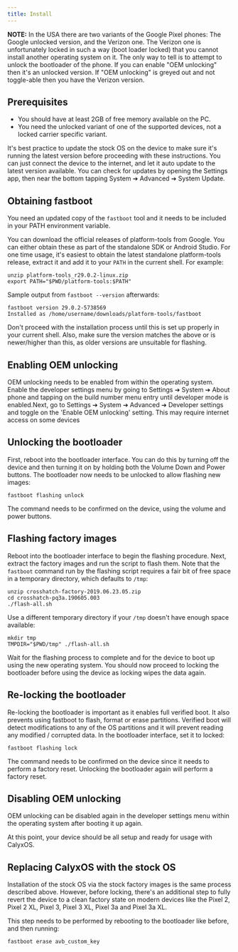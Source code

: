 ```yaml
---
title: Install
---
```


<div class="alert alert-info" markdown="0">
<b>NOTE:</b> In the USA there are two variants of the Google Pixel phones: The Google unlocked version, and the Verizon one. The Verizon one is unfortunately locked in such a way (boot loader locked) that you cannot install another operating system on it. The only way to tell is to attempt to unlock the bootloader of the phone. If you can enable "OEM unlocking" then it's an unlocked version. If "OEM unlocking" is greyed out and not toggle-able then you have the Verizon version.
</div>

## Prerequisites

* You should have at least 2GB of free memory available on the PC.
* You need the unlocked variant of one of the supported devices, not a locked carrier specific variant.

It's best practice to update the stock OS on the device to make sure it's running the latest version before proceeding with these instructions. You can just connect the device to the internet, and let it auto update to the latest version available. You can check for updates by opening the Settings app, then near the bottom tapping System ➔ Advanced ➔ System Update.

## Obtaining fastboot

You need an updated copy of the `fastboot` tool and it needs to be included in your PATH environment variable.

You can download the official releases of platform-tools from Google. You can either obtain these as part of the standalone SDK or Android Studio. For one time usage, it's easiest to obtain the latest standalone platform-tools release, extract it and add it to your `PATH` in the current shell. For example:

``` shell
unzip platform-tools_r29.0.2-linux.zip
export PATH="$PWD/platform-tools:$PATH"
```

Sample output from `fastboot --version` afterwards:

```
fastboot version 29.0.2-5738569
Installed as /home/username/downloads/platform-tools/fastboot
```

Don't proceed with the installation process until this is set up properly in your current shell. Also, make sure the version matches the above or is newer/higher than this, as older versions are unsuitable for flashing.

## Enabling OEM unlocking

OEM unlocking needs to be enabled from within the operating system.
Enable the developer settings menu by going to Settings ➔ System ➔ About phone and tapping on the build number menu entry until developer mode is enabled.Next, go to Settings ➔ System ➔ Advanced ➔ Developer settings and toggle on the 'Enable OEM unlocking' setting. This may require internet access on some devices

## Unlocking the bootloader

First, reboot into the bootloader interface. You can do this by turning off the device and then turning it on by holding both the Volume Down and Power buttons.
The bootloader now needs to be unlocked to allow flashing new images:

```shell
fastboot flashing unlock
```

The command needs to be confirmed on the device, using the volume and power buttons.

## Flashing factory images

Reboot into the bootloader interface to begin the flashing procedure.
Next, extract the factory images and run the script to flash them. Note that the `fastboot` command run by the flashing script requires a fair bit of free space in a temporary directory, which defaults to `/tmp`:

``` shell
unzip crosshatch-factory-2019.06.23.05.zip
cd crosshatch-pq3a.190605.003
./flash-all.sh
```

Use a different temporary directory if your `/tmp` doesn't have enough space available:

``` shell
mkdir tmp
TMPDIR="$PWD/tmp" ./flash-all.sh
```

Wait for the flashing process to complete and for the device to boot up using the new operating system. You should now proceed to locking the bootloader before using the device as locking wipes the data again.

## Re-locking the bootloader

Re-locking the bootloader is important as it enables full verified boot. It also prevents using fastboot to flash, format or erase partitions. Verified boot will detect modifications to any of the OS partitions and it will prevent reading any modified / corrupted data.
In the bootloader interface, set it to locked:

```shell
fastboot flashing lock
```

The command needs to be confirmed on the device since it needs to perform a factory reset.
Unlocking the bootloader again will perform a factory reset.

## Disabling OEM unlocking

OEM unlocking can be disabled again in the developer settings menu within the operating system after booting it up again.

At this point, your device should be all setup and ready for usage with CalyxOS.

## Replacing CalyxOS with the stock OS

Installation of the stock OS via the stock factory images is the same process described above. However, before locking, there's an additional step to fully revert the device to a clean factory state on modern devices like the Pixel 2, Pixel 2 XL, Pixel 3, Pixel 3 XL, Pixel 3a and Pixel 3a XL.

This step needs to be performed by rebooting to the bootloader like before, and then running:

```shell
fastboot erase avb_custom_key
```